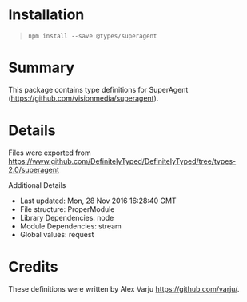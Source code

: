 # Installation
> `npm install --save @types/superagent`

# Summary
This package contains type definitions for SuperAgent (https://github.com/visionmedia/superagent).

# Details
Files were exported from https://www.github.com/DefinitelyTyped/DefinitelyTyped/tree/types-2.0/superagent

Additional Details
 * Last updated: Mon, 28 Nov 2016 16:28:40 GMT
 * File structure: ProperModule
 * Library Dependencies: node
 * Module Dependencies: stream
 * Global values: request

# Credits
These definitions were written by Alex Varju <https://github.com/varju/>.
